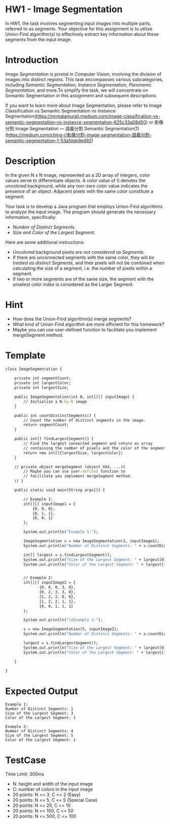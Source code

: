 # HW1 - Image Segmentation
In HW1, the task involves segmenting input images into multiple parts, referred to as segments. Your objective for this assignment is to utilize Union-Find algorithm(s) to effectively extract key information about these segments from the input image.

# Introduction
*Image Segmentation* is pivotal in Computer Vision, involving the division of images into distinct regions. This task encompasses various subcategories, including *Semantic Segmentation, Instance Segmentation, Panoramic Segmentation*, and more.To simplify the task, we will concentrate on Semantic Segmentation in this assignment and subsequent descriptions. 

If you want to learn more about Image Segmentation, please refer to Image Classification vs Semantic Segmentation vs Instance Segmentation(https://nirmalamurali.medium.com/image-classification-vs-semantic-segmentation-vs-instance-segmentation-625c33a08d50) or 影像分割 Image Segmentation — 語義分割 Semantic Segmentation(1)(https://medium.com/ching-i/影像分割-image-segmentation-語義分割-semantic-segmentation-1-53a1dde9ed92)

# Description
In the given N x N image, represented as a 2D array of integers, color values serve to differentiate objects. A color value of 0 denotes the uncolored background, while any non-zero color value indicates the presence of an object. Adjacent pixels with the same color constitute a segment.

Your task is to develop a Java program that employs Union-Find algorithms to analyze the input image. The program should generate the necessary information, specifically:

* *Number of Distinct Segments.*
* *Size and Color of the Largest Segment.*

Here are some additional instructions:

* Uncolored background pixels *are not considered as Segments.*
* If there are unconnected segments with the same color, they will *be treated as distinct Segments,* and their pixels will not be combined when calculating the size of a segment, i.e. the number of pixels within a segment.
* If two or more segments are of the same size, the segment with the smallest color index is considered as the Larger Segment.

# Hint
* How does the Union-Find algorithm(s) merge segments?
* What kind of Union-Find algorithm are more efficient for this homework?
* Maybe you can use user-defined function to facilitate you implement mergeSegment method.

# Template

```cmd
class ImageSegmentation {
    
    private int segmentCount;
    private int largestColor;
    private int largestSize;

    public ImageSegmentation(int N, int[][] inputImage) {
        // Initialize a N-by-N image
    }

    public int countDistinctSegments() {
        // Count the number of distinct segments in the image.
        return segmentCount;
    }

    public int[] findLargestSegment() {
        // Find the largest connected segment and return an array
        // containing the number of pixels and the color of the segment.
        return new int[]{largestSize, largestColor};
    }

    // private object mergeSegment (object XXX, ...){ 
        // Maybe you can use user-defined function to
        // facilitate you implement mergeSegment method. 
    // }

    public static void main(String args[]) {

        // Example 1:
        int[][] inputImage1 = {
            {0, 0, 0},
            {0, 1, 1},
            {0, 0, 1}
        };

        System.out.println("Example 1:");

        ImageSegmentation s = new ImageSegmentation(3, inputImage1);
        System.out.println("Number of Distinct Segments: " + s.countDistinctSegments());

        int[] largest = s.findLargestSegment();
        System.out.println("Size of the Largest Segment: " + largest[0]);
        System.out.println("Color of the Largest Segment: " + largest[1]);


        // Example 2:
        int[][] inputImage2 = {
               {0, 0, 0, 3, 0},
               {0, 2, 3, 3, 0},
               {1, 2, 2, 0, 0},
               {1, 2, 2, 1, 1},
               {0, 0, 1, 1, 1}
        };

        System.out.println("\nExample 2:");

        s = new ImageSegmentation(5, inputImage2);
        System.out.println("Number of Distinct Segments: " + s.countDistinctSegments());

        largest = s.findLargestSegment();
        System.out.println("Size of the Largest Segment: " + largest[0]);
        System.out.println("Color of the Largest Segment: " + largest[1]);

    }

}
```
# Expected Output
```text
Example 1:
Number of Distinct Segments: 1
Size of the Largest Segment: 3
Color of the Largest Segment: 1

Example 2:
Number of Distinct Segments: 4
Size of the Largest Segment: 5
Color of the Largest Segment: 1
```
# TestCase
Time Limit: 300ms

* N: height and width of the input image
* C: number of colors in the input image
* 20 points: N <= 3, C <= 2 (Easy)
* 20 points: N <= 5, C <= 5 (Special Case)
* 20 points: N <= 25, C <= 10
* 20 points: N <= 100, C <= 50
* 20 points: N <= 500, C <= 100
